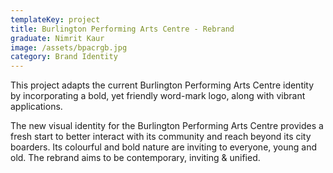 ```yaml
---
templateKey: project
title: Burlington Performing Arts Centre - Rebrand
graduate: Nimrit Kaur
image: /assets/bpacrgb.jpg
category: Brand Identity
---
```

This project adapts the current Burlington Performing Arts Centre identity by incorporating a bold, yet friendly word-mark logo, along with vibrant applications.

The new visual identity for the Burlington Performing Arts Centre provides a fresh start to better interact with its community and reach beyond its city boarders. Its colourful and bold nature are inviting to everyone, young and old. The rebrand aims to be contemporary, inviting & unified.
